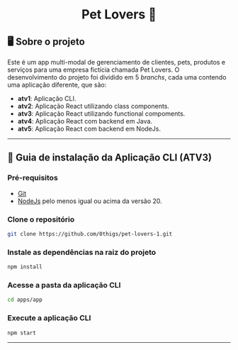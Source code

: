 <h1 align="center">Pet Lovers 🐶</h1>

## 🖥️ Sobre o projeto

Este é um app multi-modal de gerenciamento de clientes, pets, produtos e serviços para uma empresa fictícia chamada Pet Lovers. O desenvolvimento do projeto foi dividido em 5 *branchs*, cada uma contendo uma aplicação diferente, que são:
- **atv1**: Aplicação CLI.
- **atv2**: Aplicação React utilizando class components. 
- **atv3**: Aplicação React utilizando functional compoments. 
- **atv4**: Aplicação React com backend em Java.
- **atv5**: Aplicação React com backend em NodeJs.

---

## 📖 Guia de instalação da Aplicação CLI (ATV3)

### Pré-requisitos

- [Git](https://git-scm.com/)
- [NodeJs](https://www.python.org/) pelo menos igual ou acima da versão 20.

### Clone o repositório

```bash
git clone https://github.com/0thigs/pet-lovers-1.git
```

### Instale as dependências na raiz do projeto

```bash
npm install
```

### Acesse a pasta da aplicação CLI

```bash
cd apps/app
```

### Execute a aplicação CLI

```bash
npm start
```
---
